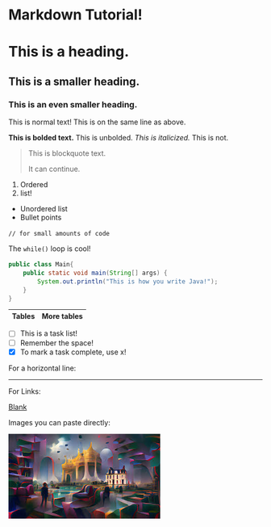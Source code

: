 # Markdown Tutorial!

# This is a heading.

## This is a smaller heading.

### This is an even smaller heading.

This is normal text!
This is on the same line as above.

**This is bolded text.** This is unbolded. 
*This is italicized.* This is not.

>This is blockquote text.
> 
> It can continue.

1. Ordered 
2. list!

- Unordered list
- Bullet points

`// for small amounts of code`

The `while()` loop is cool!

```java
public class Main{
    public static void main(String[] args) {
        System.out.println("This is how you write Java!");
    }
}
```

| Tables | More tables |
|--------|-------------|

- [ ] This is a task list!
- [ ] Remember the space!
- [x] To mark a task complete, use x!

For a horizontal line:

---

For Links:

[Blank](about:blank)

Images you can paste directly:

![img.png](img.png)